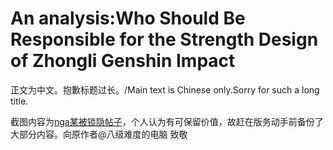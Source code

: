 # An analysis:Who Should Be Responsible for the Strength Design of Zhongli Genshin Impact
正文为中文。抱歉标题过长。/Main text is Chinese only.Sorry for such a long title.

截图内容为[nga某被锁隐帖子](https://ngabbs.com/read.php?tid=24480556)，个人认为有可保留价值，故赶在版务动手前备份了大部分内容。向原作者@八级难度的电脑 致敬


